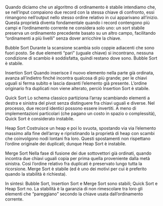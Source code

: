 Quando diciamo che un algoritmo di ordinamento è stabile intendiamo che, se nell’input compaiono due record con la stessa chiave di confronto, essi rimangono nell’output nello stesso ordine relativo in cui apparivano all’inizio. Questa proprietà diventa fondamentale quando i record contengono più campi e l’ordinamento corrente ne considera solo uno: un sort stabile preserva un ordinamento precedente basato su un altro campo, facilitando “ordinamenti a più livelli” senza dover arricchire la chiave.

Bubble Sort
Durante la scansione scambia solo coppie adiacenti che sono fuori posto. Se due elementi “pari” (uguale chiave) si incontrano, nessuna condizione di scambio è soddisfatta, quindi restano dove sono. Bubble Sort è stabile.

Insertion Sort
Quando inserisce il nuovo elemento nella parte già ordinata, avanza all’indietro finché incontra qualcosa di più grande; per le chiavi uguali si ferma subito e lascia davanti l’elemento già presente. L’ordine originario fra duplicati non viene alterato, perciò Insertion Sort è stabile.

Quick Sort
Lo schema classico partiziona l’array scambiando elementi a destra e sinistra del pivot senza distinguere fra chiavi uguali e diverse. Nel processo, due record identici possono essere invertiti. A meno di implementazioni particolari (che pagano un costo in spazio o complessità), Quick Sort è considerato instabile.

Heap Sort
Costruisce un heap e poi lo svuota, spostando via via l’elemento massimo alla fine dell’array e ripristinando la proprietà di heap con scambi che coinvolgono nodi lontani fra loro. Questi spostamenti non rispettano l’ordine originale dei duplicati; dunque Heap Sort è instabile.

Merge Sort
Nella fase di fusione dei due sottovettori già ordinati, quando incontra due chiavi uguali copia per prima quella proveniente dalla metà sinistra. Così l’ordine relativo fra duplicati è preservato lungo tutta la ricorsione. Merge Sort è stabile (ed è uno dei motivi per cui è preferito quando la stabilità è richiesta).

In sintesi: Bubble Sort, Insertion Sort e Merge Sort sono stabili; Quick Sort e Heap Sort no. La stabilità è la garanzia di non rimescolare tra loro gli elementi che “pareggiano” secondo la chiave usata dall’ordinamento corrente.